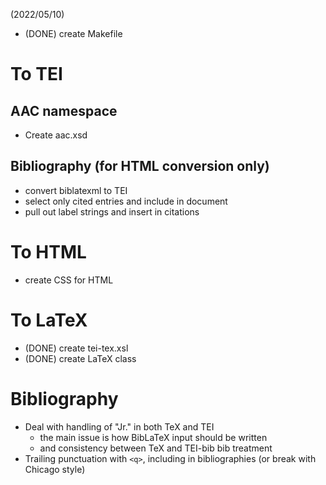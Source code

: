 (2022/05/10)

- (DONE) create Makefile

# To TEI
## AAC namespace
- Create aac.xsd

## Bibliography (for HTML conversion only)
- convert biblatexml to TEI
- select only cited entries and include in document
- pull out label strings and insert in citations

# To HTML
- create CSS for HTML

# To LaTeX
- (DONE) create tei-tex.xsl
- (DONE) create LaTeX class

# Bibliography
- Deal with handling of "Jr." in both TeX and TEI
    - the main issue is how BibLaTeX input should be written
    - and consistency between TeX and TEI-bib bib treatment
- Trailing punctuation with `<q>`, including in bibliographies (or break with
  Chicago style)

